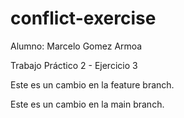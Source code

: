 # conflict-exercise
Alumno: Marcelo Gomez Armoa

Trabajo Práctico 2 - Ejercicio 3

Este es un cambio en la feature branch.

Este es un cambio en la main branch.